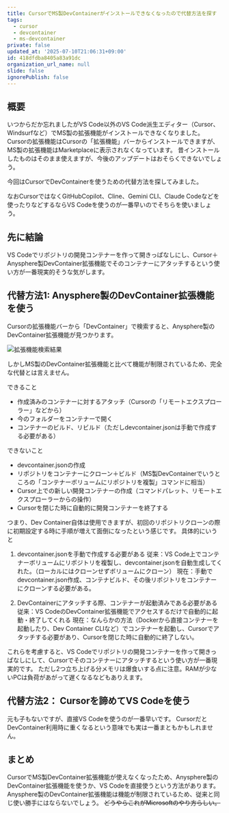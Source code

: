 ```yaml
---
title: CursorでMS製DevContainerがインストールできなくなったので代替方法を探す
tags:
  - cursor
  - devcontainer
  - ms-devcontainer
private: false
updated_at: '2025-07-10T21:06:31+09:00'
id: 418dfdba8405a83a91dc
organization_url_name: null
slide: false
ignorePublish: false
---
```


## 概要

いつからだか忘れましたがVS Code以外のVS Code派生エディター（Cursor、Windsurfなど）でMS製の拡張機能がインストールできなくなりました。
Cursorの拡張機能はCursorの「拡張機能」バーからインストールできますが、MS製の拡張機能はMarketplaceに表示されなくなっています。
昔インストールしたものはそのまま使えますが、今後のアップデートはおそらくできないでしょう。

今回はCursorでDevContainerを使うための代替方法を探してみました。

なおCursorではなくGitHubCopilot、Cline、Gemini CLI、Claude Codeなどを使ったりなどするならVS Codeを使うのが一番早いのでそちらを使いましょう。

## 先に結論

VS Codeでリポジトリの開発コンテナーを作って開きっぱなしにし、Cursor＋Anysphere製DevContainer拡張機能でそのコンテナーにアタッチするという使い方が一番現実的そうな気がします。

## 代替方法1: Anysphere製のDevContainer拡張機能を使う

Cursorの拡張機能バーから「DevContainer」で検索すると、Anysphere製のDevContainer拡張機能が見つかります。

![拡張機能検索結果](https://qiita-image-store.s3.ap-northeast-1.amazonaws.com/0/432981/79b9380c-694c-49f9-891c-ec92287fa9a5.png)

しかしMS製のDevContainer拡張機能と比べて機能が制限されているため、完全な代替とは言えません。

できること

- 作成済みのコンテナーに対するアタッチ（Cursorの「リモートエクスプローラー」などから）
- 今のフォルダーをコンテナーで開く
- コンテナーのビルド、リビルド（ただしdevcontainer.jsonは手動で作成する必要がある）

できないこと

- devcontainer.jsonの作成
- リポジトリをコンテナーにクローン＋ビルド（MS製DevContainerでいうところの「コンテナーボリュームにリポジトリを複製」コマンドに相当）
- Cursor上での新しい開発コンテナーの作成（コマンドパレット、リモートエクスプローラーからの操作）
- Cursorを閉じた時に自動的に開発コンテナーを終了する

つまり、Dev Container自体は使用できますが、初回のリポジトリクローンの際に初期設定する時に手順が増えて面倒になったという感じです。
具体的にいうと

1. devcontainer.jsonを手動で作成する必要がある
従来：VS Code上でコンテナーボリュームにリポジトリを複製し、devcontainer.jsonを自動生成してくれた。（ローカルにはクローンせずボリュームにクローン）
現在：手動でdevcontainer.json作成、コンテナビルド、その後リポジトリをコンテナーにクローンする必要がある。

2. DevContainerにアタッチする際、コンテナーが起動済みである必要がある
従来：VS CodeのDevContainer拡張機能でアクセスするだけで自動的に起動・終了してくれる
現在：なんらかの方法（Dockerから直接コンテナーを起動したり、Dev Container CLIなど）でコンテナーを起動し、Cursorでアタッチする必要があり、Cursorを閉じた時に自動的に終了しない。

これらを考慮すると、VS Codeでリポジトリの開発コンテナーを作って開きっぱなしにして、Cursorでそのコンテナーにアタッチするという使い方が一番現実的です。
ただし2つ立ち上げる分メモリは爆食いする点に注意。RAMが少ないPCは負荷があがって遅くなるなどもありえます。

## 代替方法2： Cursorを諦めてVS Codeを使う

元も子もないですが、直接VS Codeを使うのが一番早いです。
CursorだとDevContainer利用時に重くなるという意味でも実は一番まともかもしれません。

## まとめ

CursorでMS製DevContainer拡張機能が使えなくなったため、Anysphere製のDevContainer拡張機能を使うか、VS Codeを直接使うという方法があります。
Anysphere製のDevContainer拡張機能は機能が制限されているため、従来と同じ使い勝手にはならないでしょう。
~~どうやらこれがMicrosoftのやり方らしい。~~

